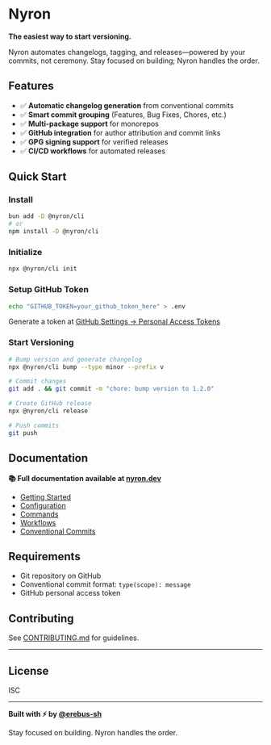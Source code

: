 # Nyron

**The easiest way to start versioning.**

Nyron automates changelogs, tagging, and releases—powered by your commits, not ceremony. Stay focused on building; Nyron handles the order.

## Features

- ✅ **Automatic changelog generation** from conventional commits
- ✅ **Smart commit grouping** (Features, Bug Fixes, Chores, etc.)
- ✅ **Multi-package support** for monorepos
- ✅ **GitHub integration** for author attribution and commit links
- ✅ **GPG signing support** for verified releases
- ✅ **CI/CD workflows** for automated releases

## Quick Start

### Install

```bash
bun add -D @nyron/cli
# or
npm install -D @nyron/cli
```

### Initialize

```bash
npx @nyron/cli init
```

### Setup GitHub Token

```bash
echo "GITHUB_TOKEN=your_github_token_here" > .env
```

Generate a token at [GitHub Settings → Personal Access Tokens](https://github.com/settings/tokens)

### Start Versioning

```bash
# Bump version and generate changelog
npx @nyron/cli bump --type minor --prefix v

# Commit changes
git add . && git commit -m "chore: bump version to 1.2.0"

# Create GitHub release
npx @nyron/cli release

# Push commits
git push
```

## Documentation

**📚 Full documentation available at [nyron.dev](https://nyron.dev/)**

- [Getting Started](https://nyron.dev/docs/getting-started/quickstart)
- [Configuration](https://nyron.dev/docs/getting-started/configuration)
- [Commands](https://nyron.dev/docs/commands)
- [Workflows](https://nyron.dev/docs/guides/workflow)
- [Conventional Commits](https://nyron.dev/docs/guides/conventional-commits)

## Requirements

- Git repository on GitHub
- Conventional commit format: `type(scope): message`
- GitHub personal access token

## Contributing

See [CONTRIBUTING.md](./CONTRIBUTING.md) for guidelines.

---

## License

ISC

---

**Built with ⚡ by [@erebus-sh](https://github.com/erebus-sh)**

Stay focused on building. Nyron handles the order.